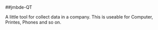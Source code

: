 ##jmbde-QT

A little tool for collect data in a company. This is useable for Computer, Printes, Phones and so on.
